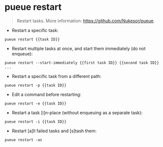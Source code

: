 # pueue restart

> Restart tasks.
> More information: <https://github.com/Nukesor/pueue>.

- Restart a specific task:

`pueue restart {{task ID}}`

- Restart multiple tasks at once, and start them immediately (do not enqueue):

`pueue restart --start-immediately {{first task ID}} {{second task ID}} ...`

- Restart a specific task from a different path:

`pueue restart -p {{task ID}}`

- Edit a command before restarting:

`pueue restart -e {{task ID}}`

- Restart a task [i]n-place (without enqueuing as a separate task):

`pueue restart -i {{task ID}}`

- Restart [a]ll failed tasks and [s]tash them:

`pueue restart -as`
